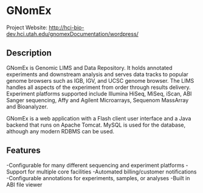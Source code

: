 # GNomEx

Project Website:  <http://hci-bio-dev.hci.utah.edu/gnomexDocumentation/wordpress/>

## Description

GNomEx is Genomic LIMS and Data Repository. It holds annotated experiments and downstream analysis and serves data tracks to popular genome browsers such as IGB, IGV, and UCSC genome browser. The LIMS handles all aspects of the experiment from order through results delivery. Experiment platforms supported include Illumina HiSeq, MiSeq, iScan, ABI Sanger sequencing, Affy and Agilent Microarrays, Sequenom MassArray and Bioanalyzer.

GNomEx is a web application with a Flash client user interface and a Java backend that runs on Apache Tomcat. MySQL is used for the database, although any modern RDBMS can be used.

## Features
-Configurable for many different sequencing and experiment platforms
-Support for multiple core facilities
-Automated billing/customer notifications
-Configurable annotations for experiments, samples, or analyses
-Built in ABI file viewer

